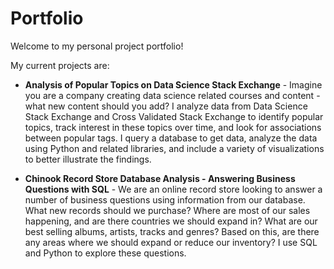 # Portfolio

Welcome to my personal project portfolio!

My current projects are:

* **Analysis of Popular Topics on Data Science Stack Exchange** - Imagine you are a company creating data science related courses and content - what new content should you add? I analyze data from Data Science Stack Exchange and Cross Validated Stack Exchange to identify popular topics, track interest in these topics over time, and look for associations between popular tags. I query a database to get data, analyze the data using Python and related libraries, and include a variety of visualizations to better illustrate the findings.

* **Chinook Record Store Database Analysis - Answering Business Questions with SQL** - We are an online record store looking to answer a number of business questions using information from our database. What new records should we purchase? Where are most of our sales happening, and are there countries we should expand in? What are our best selling albums, artists, tracks and genres? Based on this, are there any areas where we should expand or reduce our inventory? I use SQL and Python to explore these questions.
